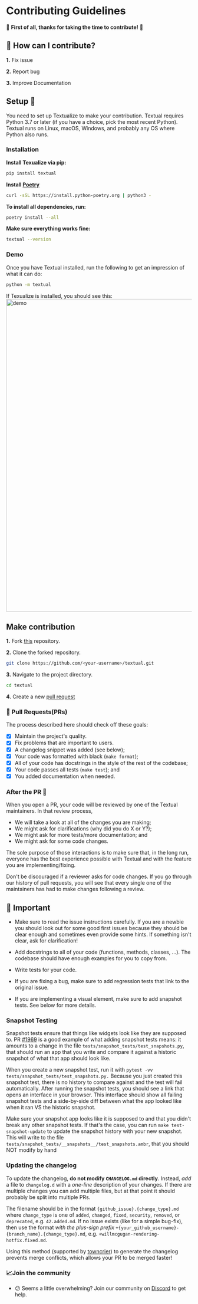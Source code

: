 # Contributing Guidelines

🎉 **First of all, thanks for taking the time to contribute!** 🎉

## 🤔 How can I contribute?

**1.** Fix issue

**2.** Report bug

**3.** Improve Documentation


## Setup 🚀
You need to set up Textualize to make your contribution. Textual requires Python 3.7 or later (if you have a choice, pick the most recent Python). Textual runs on Linux, macOS, Windows, and probably any OS where Python also runs.

### Installation

**Install Texualize via pip:**
```bash
pip install textual
```
**Install [Poetry](https://python-poetry.org/)**
```bash
curl -sSL https://install.python-poetry.org | python3 -
```
**To install all dependencies, run:**
```bash
poetry install --all 
```
**Make sure everything works fine:**
```bash
textual --version
```
### Demo

Once you have Textual installed, run the following to get an impression of what it can do:

```bash
python -m textual
```
If Texualize is installed, you should see this:
<img width="848" alt="demo" src="https://github.com/clairecharles/textual/assets/67120042/62fd53c0-7ad6-4429-8751-5a713180b836">

## Make contribution
**1.** Fork [this](repo) repository.

**2.** Clone the forked repository.

```bash
git clone https://github.com/<your-username>/textual.git
```

**3.** Navigate to the project directory.

```bash
cd textual
```

**4.** Create a new [pull request](https://help.github.com/en/github/collaborating-with-issues-and-pull-requests/creating-a-pull-request)


### 📣 Pull Requests(PRs)

The process described here should check off these goals:

- [x] Maintain the project's quality.
- [x] Fix problems that are important to users.
- [x] A changelog snippet was added (see below);
- [x] Your code was formatted with black (`make format`);
- [x] All of your code has docstrings in the style of the rest of the codebase;
- [x] Your code passes all tests (`make test`); and
- [x] You added documentation when needed.

### After the PR 🥳
When you open a PR, your code will be reviewed by one of the Textual maintainers.
In that review process,

- We will take a look at all of the changes you are making;
- We might ask for clarifications (why did you do X or Y?);
- We might ask for more tests/more documentation; and
- We might ask for some code changes.

The sole purpose of those interactions is to make sure that, in the long run, everyone has the best experience possible with Textual and with the feature you are implementing/fixing.

Don't be discouraged if a reviewer asks for code changes.
If you go through our history of pull requests, you will see that every single one of the maintainers has had to make changes following a review.



## 🛑 Important

- Make sure to read the issue instructions carefully. If you are a newbie you should look out for some good first issues because they should be clear enough and sometimes even provide some hints. If something isn't clear, ask for clarification!

- Add docstrings to all of your code (functions, methods, classes, ...). The codebase should have enough examples for you to copy from.

- Write tests for your code.

- If you are fixing a bug, make sure to add regression tests that link to the original issue.

- If you are implementing a visual element, make sure to add snapshot tests. See below for more details.


### Snapshot Testing
Snapshot tests ensure that things like widgets look like they are supposed to.
PR [#1969](https://github.com/Textualize/textual/pull/1969) is a good example of what adding snapshot tests means: it amounts to a change in the file ```tests/snapshot_tests/test_snapshots.py```, that should run an app that you write and compare it against a historic snapshot of what that app should look like.

When you create a new snapshot test, run it with ```pytest -vv tests/snapshot_tests/test_snapshots.py.```
Because you just created this snapshot test, there is no history to compare against and the test will fail automatically.
After running the snapshot tests, you should see a link that opens an interface in your browser.
This interface should show all failing snapshot tests and a side-by-side diff between what the app looked like when it ran VS the historic snapshot.

Make sure your snapshot app looks like it is supposed to and that you didn't break any other snapshot tests.
If that's the case, you can run ```make test-snapshot-update``` to update the snapshot history with your new snapshot.
This will write to the file ```tests/snapshot_tests/__snapshots__/test_snapshots.ambr```, that you should NOT modify by hand


### Updating the changelog
To update the changelog, **do not modify `CHANGELOG.md` directly**. Instead, *add* a file to `changelog.d` with a *one-line* description of your changes. If there are multiple changes you can add multiple files, but at that point it should probably be split into multiple PRs.

The filename should be in the format `{github_issue}.{change_type}.md` where `change_type` is one of `added`, `changed`, `fixed`, `security`, `removed`, or `deprecated`, e.g. `42.added.md`. If no issue exists (like for a simple bug-fix), then use the format *with the plus-sign prefix* `+{your_github_username}-{branch_name}.{change_type}.md`, e.g. `+willmcgugan-rendering-hotfix.fixed.md`.

Using this method (supported by [towncrier](https://github.com/twisted/towncrier)) to generate the changelog prevents merge conflicts, which allows your PR to be merged faster!


### 📈Join the community

- 😕 Seems a little overwhelming? Join our community on [Discord](https://discord.gg/uNRPEGCV) to get help.
